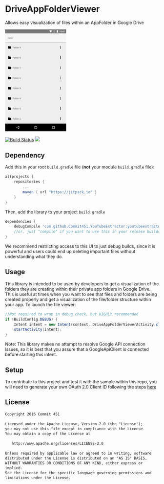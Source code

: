 # DriveAppFolderViewer

Allows easy visualization of files within an AppFolder in Google Drive

<img src="/art/screenshot-1.png?raw=true" width="200px">

[![Build Status](https://travis-ci.org/Commit451/DriveAppFolderViewer.svg?branch=master)](https://travis-ci.org/Commit451/DriveAppFolderViewer)
[![](https://jitpack.io/v/Commit451/DriveAppFolderViewer.svg)](https://jitpack.io/#Commit451/DriveAppFolderViewer)

## Dependency
Add this in your root `build.gradle` file (**not** your module `build.gradle` file):

```gradle
allprojects {
	repositories {
		...
		maven { url "https://jitpack.io" }
	}
}
```

Then, add the library to your project `build.gradle`
```gradle
dependencies {
    debugCompile 'com.github.Commit451.YouTubeExtractor:youtubeextractor:2.1.0'
    //or, just "compile" if you want to use this in your release builds for some reason
}
```
We recommend restricting access to this UI to just debug builds, since it is powerful and users could end up deleting important files without understanding what they do.

## Usage
This library is intended to be used by developers to get a visualization of the folders they are creating within their private app folders in Google Drive. This is useful at times when you want to see that files and folders are being created properly and get a visualization of the file/folder structure within your app.
To launch the file viewer:
```java
//Not required to wrap in debug check, but HIGHLY recommended
if (BuildConfig.DEBUG) {
    Intent intent = new Intent(context, DriveAppFolderViewerActivity.class);
    startActivity(intent);
}
```
Note: This library makes no attempt to resolve Google API connection issues, so it is best that you assure that a GoogleApiClient is connected before starting this intent.

## Setup
To contribute to this project and test it with the sample within this repo, you will need to generate your own OAuth 2.0 Client ID following the steps [here](https://developers.google.com/drive/android/get-started)

License
--------

    Copyright 2016 Commit 451

    Licensed under the Apache License, Version 2.0 (the "License");
    you may not use this file except in compliance with the License.
    You may obtain a copy of the License at

       http://www.apache.org/licenses/LICENSE-2.0

    Unless required by applicable law or agreed to in writing, software
    distributed under the License is distributed on an "AS IS" BASIS,
    WITHOUT WARRANTIES OR CONDITIONS OF ANY KIND, either express or implied.
    See the License for the specific language governing permissions and
    limitations under the License.
